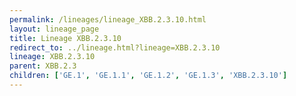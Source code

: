 ```yaml
---
permalink: /lineages/lineage_XBB.2.3.10.html
layout: lineage_page
title: Lineage XBB.2.3.10
redirect_to: ../lineage.html?lineage=XBB.2.3.10
lineage: XBB.2.3.10
parent: XBB.2.3
children: ['GE.1', 'GE.1.1', 'GE.1.2', 'GE.1.3', 'XBB.2.3.10']
---
```


